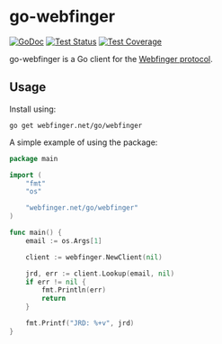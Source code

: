 # go-webfinger

[![GoDoc](https://img.shields.io/static/v1?label=godoc&message=reference&color=blue)](https://pkg.go.dev/webfinger.net/go/webfinger)
[![Test Status](https://github.com/webfinger/go-webfinger/workflows/tests/badge.svg)](https://github.com/webfinger/go-webfinger/actions?query=workflow%3Atests)
[![Test Coverage](https://codecov.io/gh/webfinger/go-webfinger/branch/main/graph/badge.svg)](https://codecov.io/gh/webfinger/go-webfinger)

go-webfinger is a Go client for the [Webfinger protocol](https://webfinger.net).

## Usage

Install using:

    go get webfinger.net/go/webfinger


A simple example of using the package:

``` go
package main

import (
    "fmt"
    "os"

    "webfinger.net/go/webfinger"
)

func main() {
    email := os.Args[1]

    client := webfinger.NewClient(nil)

    jrd, err := client.Lookup(email, nil)
    if err != nil {
        fmt.Println(err)
        return
    }

    fmt.Printf("JRD: %+v", jrd)
}
```
